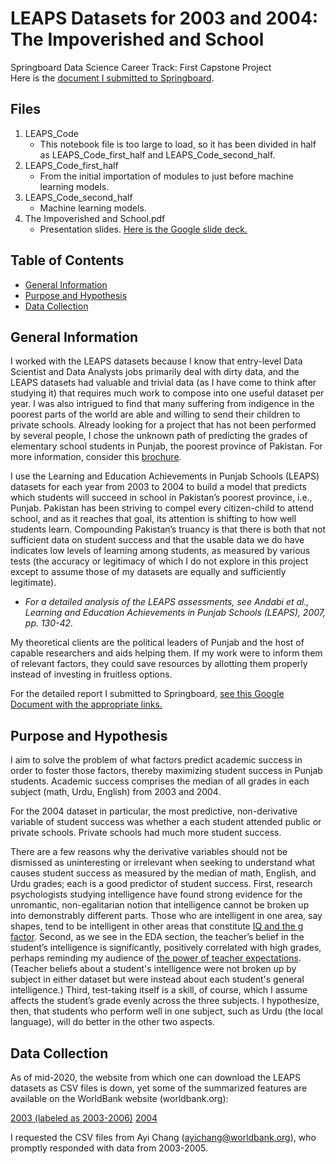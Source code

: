 # LEAPS Datasets for 2003 and 2004: The Impoverished and School
Springboard Data Science Career Track: First Capstone Project <br>
Here is the [document I submitted to Springboard](https://docs.google.com/document/d/1n384SW7NEobIuTC0Ksa9_CiBGLLgfe38joBsn8z6Ms8/edit?usp=sharing).

## Files
1. LEAPS_Code
   * This notebook file is too large to load, so it has been divided in half as LEAPS_Code_first_half and LEAPS_Code_second_half.
2. LEAPS_Code_first_half
   * From the initial importation of modules to just before machine learning models.
3. LEAPS_Code_second_half
   * Machine learning models.
4. The Impoverished and School.pdf
   * Presentation slides. [Here is the Google slide deck.](https://docs.google.com/presentation/d/1xUkzez4nsZUB2NzKK6rRGCAEOu2IarGoqKp_MUxVzhk/edit?usp=sharing)

<!-- TABLE OF CONTENTS -->
## Table of Contents

* [General Information](#general-information)
* [Purpose and Hypothesis](#purpose-and-hypothesis)
* [Data Collection](#data-collection)



<!-- ABOUT THE PROJECT -->
## General Information
I worked with the LEAPS datasets because I know that entry-level Data Scientist and Data Analysts jobs primarily deal with dirty data, and the LEAPS datasets had valuable and trivial data (as I have come to think after studying it) that requires much work to compose into one useful dataset per year. I was also intrigued to find that many suffering from indigence in the poorest parts of the world are able and willing to send their children to private schools. Already looking for a project that has not been performed by several people, I chose the unknown path of predicting the grades of elementary school students in Punjab, the poorest province of Pakistan. For more information, consider this [brochure](https://epod.cid.harvard.edu/sites/default/files/2018-11/LEAPS%20Brochure.pdf).

I use the Learning and Education Achievements in Punjab Schools (LEAPS) datasets for each year from 2003 to 2004 to build a model that predicts which students will succeed in school in Pakistan’s poorest province, i.e., Punjab. Pakistan has been striving to compel every citizen-child to attend school, and as it reaches that goal, its attention is shifting to how well students learn. Compounding Pakistan’s truancy is that there is both that not sufficient data on student success and that the usable data we do have indicates low levels of learning among students, as measured by various tests (the accuracy or legitimacy of which I do not explore in this project except to assume those of my datasets are equally and sufficiently legitimate).
* _For a detailed analysis of the LEAPS assessments, see Andabi et al., Learning and Education Achievements in Punjab Schools (LEAPS), 2007, pp. 130-42._

My theoretical clients are the political leaders of Punjab and the host of capable researchers and aids helping them. If my work were to inform them of relevant factors, they could save resources by allotting them properly instead of investing in fruitless options.

For the detailed report I submitted to Springboard, [see this Google Document with the appropriate links.](https://docs.google.com/document/d/1n384SW7NEobIuTC0Ksa9_CiBGLLgfe38joBsn8z6Ms8/edit?usp=sharing)

## Purpose and Hypothesis
I aim to solve the problem of what factors predict academic success in order to foster those factors, thereby maximizing student success in Punjab students. Academic success comprises the median of all grades in each subject (math, Urdu, English) from 2003 and 2004.

For the 2004 dataset in particular, the most predictive, non-derivative variable of student success was whether a each student attended public or private schools. Private schools had much more student success.

There are a few reasons why the derivative variables should not be dismissed as uninteresting or irrelevant when seeking to understand what causes student success as measured by the median of math, English, and Urdu grades; each is a good predictor of student success. First, research psychologists studying intelligence have found strong evidence for the unromantic, non-egalitarian notion that intelligence cannot be broken up into demonstrably different parts. Those who are intelligent in one area, say shapes, tend to be intelligent in other areas that constitute [IQ and the g factor](https://quillette.com/2017/12/24/neuroscience-intelligence-interview-richard-haier/). Second, as we see in the EDA section, the teacher’s belief in the student’s intelligence is significantly, positively correlated with high grades, perhaps reminding my audience of [the power of teacher expectations](https://www.educationnext.org/power-of-teacher-expectations-racial-bias-hinders-student-attainment/). (Teacher beliefs about a student's intelligence were not broken up by subject in either dataset but were instead about each student's general intelligence.) Third, test-taking itself is a skill, of course, which I assume affects the student’s grade evenly across the three subjects. I hypothesize, then, that students who perform well in one subject, such as Urdu (the local language), will do better in the other two aspects.

## Data Collection
As of mid-2020, the website from which one can download the LEAPS datasets as CSV files is down, yet some of the summarized features are available on the WorldBank website (worldbank.org): 

[2003 (labeled as 2003-2006)](https://microdata.worldbank.org/index.php/catalog/440/data-dictionary/F6?file_name=public_master_children)
[2004](https://microdata.worldbank.org/index.php/catalog/439/variable/V1530/)

I requested the CSV files from Ayi Chang (ayichang@worldbank.org), who promptly responded with data from 2003-2005.
